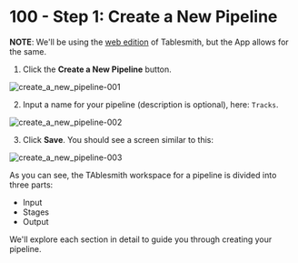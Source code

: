 # 100 - Step 1: Create a New Pipeline

**NOTE**: We'll be using the [web edition](https://tablesmith.io/app) of Tablesmith, but the App allows for the same.

1. Click the **Create a New Pipeline** button.

![create_a_new_pipeline-001](https://github.com/user-attachments/assets/6b285ea2-35ce-4502-a43a-5db277a272b1)

2. Input a name for your pipeline (description is optional), here: ```Tracks```.

![create_a_new_pipeline-002](https://github.com/user-attachments/assets/0021ce6f-2c28-407f-b65a-cc19083beef2)

3. Click **Save**. You should see a screen similar to this:

![create_a_new_pipeline-003](https://github.com/user-attachments/assets/fc10e623-1391-4213-b278-3d0f352b1c38)

As you can see, the TAblesmith workspace for a pipeline is divided into three parts:
- Input
- Stages
- Output

We'll explore each section in detail to guide you through creating your pipeline.
